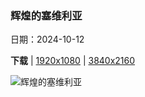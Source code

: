 ### 辉煌的塞维利亚

日期：2024-10-12

**下载**  |  [1920x1080](https://cn.bing.com/th?id=OHR.AlcazarSeville_ZH-CN5581795099_1920x1080.jpg)  |  [3840x2160](https://cn.bing.com/th?id=OHR.AlcazarSeville_ZH-CN5581795099_UHD.jpg)

![辉煌的塞维利亚](https://cn.bing.com/th?id=OHR.AlcazarSeville_ZH-CN5581795099_1920x1080.jpg "塞维利亚王宫少女庭院，西班牙 (© Danny Lehman/Getty Images)")

